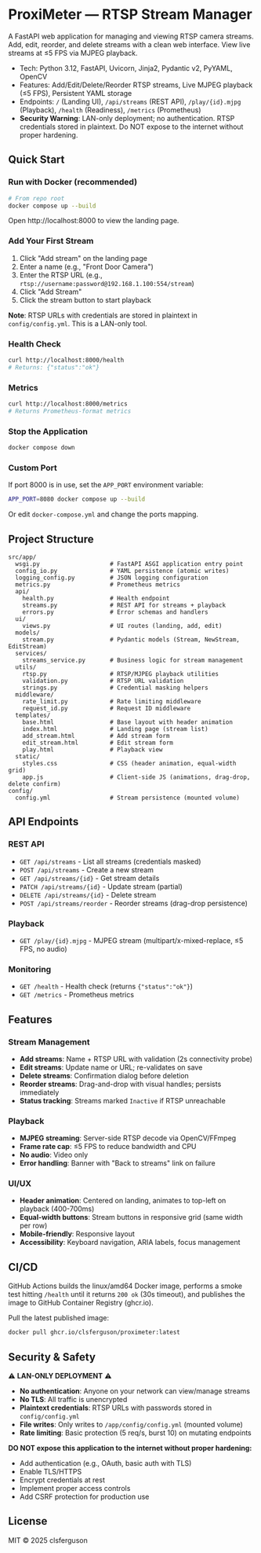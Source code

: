 # ProxiMeter — RTSP Stream Manager

A FastAPI web application for managing and viewing RTSP camera streams. Add, edit, reorder, and delete streams with a clean web interface. View live streams at ≤5 FPS via MJPEG playback.

- Tech: Python 3.12, FastAPI, Uvicorn, Jinja2, Pydantic v2, PyYAML, OpenCV
- Features: Add/Edit/Delete/Reorder RTSP streams, Live MJPEG playback (≤5 FPS), Persistent YAML storage
- Endpoints: `/` (Landing UI), `/api/streams` (REST API), `/play/{id}.mjpg` (Playback), `/health` (Readiness), `/metrics` (Prometheus)
- **Security Warning**: LAN-only deployment; no authentication. RTSP credentials stored in plaintext. Do NOT expose to the internet without proper hardening.

## Quick Start

### Run with Docker (recommended)

```bash
# From repo root
docker compose up --build
```

Open http://localhost:8000 to view the landing page.

### Add Your First Stream

1. Click "Add stream" on the landing page
2. Enter a name (e.g., "Front Door Camera")
3. Enter the RTSP URL (e.g., `rtsp://username:password@192.168.1.100:554/stream`)
4. Click "Add Stream"
5. Click the stream button to start playback

**Note**: RTSP URLs with credentials are stored in plaintext in `config/config.yml`. This is a LAN-only tool.

### Health Check

```bash
curl http://localhost:8000/health
# Returns: {"status":"ok"}
```

### Metrics

```bash
curl http://localhost:8000/metrics
# Returns Prometheus-format metrics
```

### Stop the Application

```bash
docker compose down
```

### Custom Port

If port 8000 is in use, set the `APP_PORT` environment variable:

```bash
APP_PORT=8080 docker compose up --build
```

Or edit `docker-compose.yml` and change the ports mapping.

## Project Structure

```
src/app/
  wsgi.py                    # FastAPI ASGI application entry point
  config_io.py               # YAML persistence (atomic writes)
  logging_config.py          # JSON logging configuration
  metrics.py                 # Prometheus metrics
  api/
    health.py                # Health endpoint
    streams.py               # REST API for streams + playback
    errors.py                # Error schemas and handlers
  ui/
    views.py                 # UI routes (landing, add, edit)
  models/
    stream.py                # Pydantic models (Stream, NewStream, EditStream)
  services/
    streams_service.py       # Business logic for stream management
  utils/
    rtsp.py                  # RTSP/MJPEG playback utilities
    validation.py            # RTSP URL validation
    strings.py               # Credential masking helpers
  middleware/
    rate_limit.py            # Rate limiting middleware
    request_id.py            # Request ID middleware
  templates/
    base.html                # Base layout with header animation
    index.html               # Landing page (stream list)
    add_stream.html          # Add stream form
    edit_stream.html         # Edit stream form
    play.html                # Playback view
  static/
    styles.css               # CSS (header animation, equal-width grid)
    app.js                   # Client-side JS (animations, drag-drop, delete confirm)
config/
  config.yml                 # Stream persistence (mounted volume)
```

## API Endpoints

### REST API

- `GET /api/streams` - List all streams (credentials masked)
- `POST /api/streams` - Create a new stream
- `GET /api/streams/{id}` - Get stream details
- `PATCH /api/streams/{id}` - Update stream (partial)
- `DELETE /api/streams/{id}` - Delete stream
- `POST /api/streams/reorder` - Reorder streams (drag-drop persistence)

### Playback

- `GET /play/{id}.mjpg` - MJPEG stream (multipart/x-mixed-replace, ≤5 FPS, no audio)

### Monitoring

- `GET /health` - Health check (returns `{"status":"ok"}`)
- `GET /metrics` - Prometheus metrics

## Features

### Stream Management

- **Add streams**: Name + RTSP URL with validation (2s connectivity probe)
- **Edit streams**: Update name or URL; re-validates on save
- **Delete streams**: Confirmation dialog before deletion
- **Reorder streams**: Drag-and-drop with visual handles; persists immediately
- **Status tracking**: Streams marked `Inactive` if RTSP unreachable

### Playback

- **MJPEG streaming**: Server-side RTSP decode via OpenCV/FFmpeg
- **Frame rate cap**: ≤5 FPS to reduce bandwidth and CPU
- **No audio**: Video only
- **Error handling**: Banner with "Back to streams" link on failure

### UI/UX

- **Header animation**: Centered on landing, animates to top-left on playback (400-700ms)
- **Equal-width buttons**: Stream buttons in responsive grid (same width per row)
- **Mobile-friendly**: Responsive layout
- **Accessibility**: Keyboard navigation, ARIA labels, focus management

## CI/CD

GitHub Actions builds the linux/amd64 Docker image, performs a smoke test hitting `/health` until it returns `200 ok` (30s timeout), and publishes the image to GitHub Container Registry (ghcr.io).

Pull the latest published image:

```bash
docker pull ghcr.io/clsferguson/proximeter:latest
```

## Security & Safety

⚠️ **LAN-ONLY DEPLOYMENT** ⚠️

- **No authentication**: Anyone on your network can view/manage streams
- **No TLS**: All traffic is unencrypted
- **Plaintext credentials**: RTSP URLs with passwords stored in `config/config.yml`
- **File writes**: Only writes to `/app/config/config.yml` (mounted volume)
- **Rate limiting**: Basic protection (5 req/s, burst 10) on mutating endpoints

**DO NOT expose this application to the internet without proper hardening:**
- Add authentication (e.g., OAuth, basic auth with TLS)
- Enable TLS/HTTPS
- Encrypt credentials at rest
- Implement proper access controls
- Add CSRF protection for production use

## License

MIT © 2025 clsferguson
